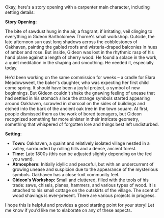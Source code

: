 Okay, here's a story opening with a carpenter main character, including setting details:

**Story Opening:**

The bite of sawdust hung in the air, a fragrant, if irritating, veil clinging to everything in Gideon Bartholomew Thorne's small workshop. Outside, the late afternoon sun cast long shadows across the cobblestones of Oakhaven, painting the gabled roofs and wisteria-draped balconies in hues of amber and rose. But inside, Gideon was lost in the rhythmic rasp of his hand plane against a length of cherry wood. He found a solace in the work, a quiet meditation in the shaping and smoothing. He needed it, especially today.

He'd been working on the same commission for weeks – a cradle for Elara Meadowsweet, the baker's daughter, who was expecting her first child come spring. It should have been a joyful project, a symbol of new beginnings. But Gideon couldn't shake the gnawing feeling of unease that had settled in his stomach since the strange symbols started appearing around Oakhaven, scrawled in charcoal on the sides of buildings and etched into the bark of the ancient oak tree in the town square. At first, people dismissed them as the work of bored teenagers, but Gideon recognized something far more sinister in their intricate geometry, something that whispered of forgotten lore and things best left undisturbed.

**Setting:**

*   **Town:** Oakhaven, a quaint and relatively isolated village nestled in a valley, surrounded by rolling hills and a dense, ancient forest.
*   **Time:** Late 1800s (this can be adjusted slightly depending on the feel you want).
*   **Atmosphere:** Initially idyllic and peaceful, but with an undercurrent of growing unease and suspicion due to the appearance of the mysterious symbols. Oakhaven has a close-knit community feel.
*   **Gideon's Workshop:** Small and cluttered, filled with the tools of his trade: saws, chisels, planes, hammers, and various types of wood. It is attached to his small cottage on the outskirts of the village. The scent of wood shavings is ever-present. There are various projects in progress.

I hope this is helpful and provides a good starting point for your story! Let me know if you'd like me to elaborate on any of these aspects.
